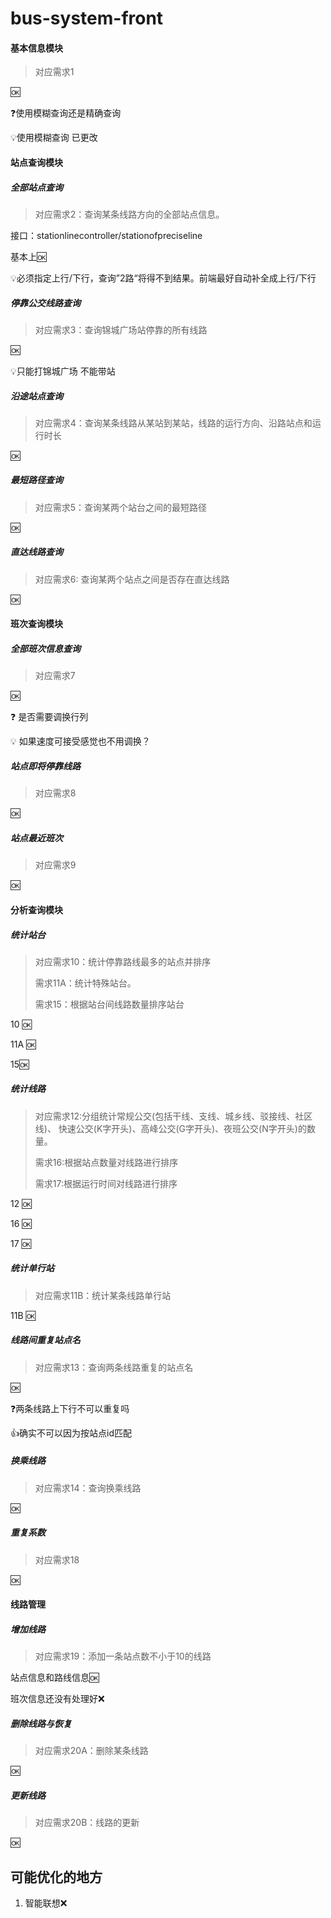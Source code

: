 # bus-system-front

#### 基本信息模块

> 对应需求1

:ok:

:question:使用模糊查询还是精确查询

:bulb:使用模糊查询 已更改

#### 站点查询模块

#####  全部站点查询

>  对应需求2：查询某条线路方向的全部站点信息。

接口：stationlinecontroller/stationofpreciseline

基本上:ok:

:bulb:必须指定上行/下行，查询”2路“将得不到结果。前端最好自动补全成上行/下行

##### 停靠公交线路查询

> 对应需求3：查询锦城广场站停靠的所有线路

:ok:

:bulb:只能打锦城广场 不能带站

##### 沿途站点查询

> 对应需求4：查询某条线路从某站到某站，线路的运行方向、沿路站点和运行时长

:ok:

##### 最短路径查询

> 对应需求5：查询某两个站台之间的最短路径

:ok:

##### 直达线路查询

> 对应需求6: 查询某两个站点之间是否存在直达线路

:ok:



####  班次查询模块
##### 全部班次信息查询
> 对应需求7

:ok:

:question: 是否需要调换行列

:bulb: 如果速度可接受感觉也不用调换？

##### 站点即将停靠线路
> 对应需求8

:ok:




##### 站点最近班次
> 对应需求9

:ok:

####  分析查询模块
##### 统计站台
>  对应需求10：统计停靠路线最多的站点并排序 
>
> 需求11A：统计特殊站台。
>
> 需求15：根据站台间线路数量排序站台

10 :ok:

11A :ok:

15:ok:

##### 统计线路
>  对应需求12:分组统计常规公交(包括干线、支线、城乡线、驳接线、社区线)、 快速公交(K字开头)、高峰公交(G字开头)、夜班公交(N字开头)的数量。
>
> 需求16:根据站点数量对线路进行排序
>
> 需求17:根据运行时间对线路进行排序

12 :ok:

16 :ok:

17 :ok:

##### 统计单行站

> 对应需求11B：统计某条线路单行站

11B :ok:

##### 线路间重复站点名

> 对应需求13：查询两条线路重复的站点名 

:ok:

:question:两条线路上下行不可以重复吗 

:+1:确实不可以因为按站点id匹配

##### 换乘线路

> 对应需求14：查询换乘线路

:ok:

##### 重复系数

> 对应需求18

:ok:

#### 线路管理

##### 增加线路

> 对应需求19：添加一条站点数不小于10的线路

站点信息和路线信息:ok:

班次信息还没有处理好:x:

##### 删除线路与恢复

> 对应需求20A：删除某条线路

:ok:

##### 更新线路

> 对应需求20B：线路的更新

:ok:

## 可能优化的地方
1. 智能联想:x:



